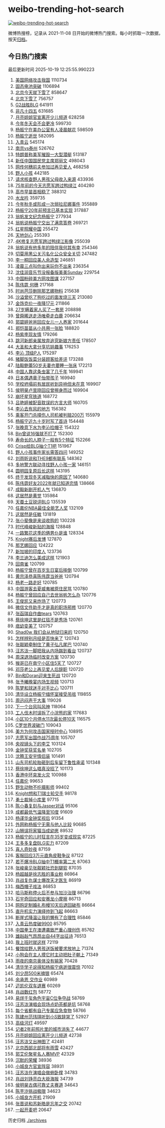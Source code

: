 # weibo-trending-hot-search

[![weibo-trending-hot-search](https://github.com/ameizi/weibo-trending-hot-search/actions/workflows/ci.yml/badge.svg)](https://github.com/ameizi/weibo-trending-hot-search/actions/workflows/ci.yml)

微博热搜榜，记录从 2021-11-08 日开始的微博热门搜索。每小时抓取一次数据，按天[归档](./archives)。

## 今日热门搜索

<!-- BEGIN --> 
最后更新时间 2025-10-19 12:25:55.990223 
1. [美国网络攻击我国](https://s.weibo.com/weibo?q=%23%E7%BE%8E%E5%9B%BD%E7%BD%91%E7%BB%9C%E6%94%BB%E5%87%BB%E6%88%91%E5%9B%BD%23&t=31&band_rank=1&Refer=top) 1110734
1. [固态电池突破](https://s.weibo.com/weibo?q=%E5%9B%BA%E6%80%81%E7%94%B5%E6%B1%A0%E7%AA%81%E7%A0%B4&t=31&band_rank=8&Refer=top) 1106894
1. [北京今天就下雪了](https://s.weibo.com/weibo?q=%23%E5%8C%97%E4%BA%AC%E4%BB%8A%E5%A4%A9%E5%B0%B1%E4%B8%8B%E9%9B%AA%E4%BA%86%23&t=31&band_rank=1&Refer=top) 858647
1. [北京下雪了](https://s.weibo.com/weibo?q=%23%E5%8C%97%E4%BA%AC%E4%B8%8B%E9%9B%AA%E4%BA%86%23&t=31&band_rank=1&Refer=top) 756757
1. [G2战胜BLG](https://s.weibo.com/weibo?q=G2%E6%88%98%E8%83%9CBLG&t=31&band_rank=2&Refer=top) 641911
1. [非凡十四五](https://s.weibo.com/weibo?q=%23%E9%9D%9E%E5%87%A1%E5%8D%81%E5%9B%9B%E4%BA%94%23&t=31&band_rank=3&Refer=top) 631685
1. [月亮姐姐官宣离开少儿频道](https://s.weibo.com/weibo?q=%23%E6%9C%88%E4%BA%AE%E5%A7%90%E5%A7%90%E5%AE%98%E5%AE%A3%E7%A6%BB%E5%BC%80%E5%B0%91%E5%84%BF%E9%A2%91%E9%81%93%23&t=31&band_rank=4&Refer=top) 628258
1. [今年冬天会不会更冷](https://s.weibo.com/weibo?q=%23%E4%BB%8A%E5%B9%B4%E5%86%AC%E5%A4%A9%E4%BC%9A%E4%B8%8D%E4%BC%9A%E6%9B%B4%E5%86%B7%23&t=31&band_rank=5&Refer=top) 599730
1. [杨振宁在美办公室有人凌晨献花](https://s.weibo.com/weibo?q=%23%E6%9D%A8%E6%8C%AF%E5%AE%81%E5%9C%A8%E7%BE%8E%E5%8A%9E%E5%85%AC%E5%AE%A4%E6%9C%89%E4%BA%BA%E5%87%8C%E6%99%A8%E7%8C%AE%E8%8A%B1%23&t=31&band_rank=6&Refer=top) 598509
1. [杨振宁逝世](https://s.weibo.com/weibo?q=%23%E6%9D%A8%E6%8C%AF%E5%AE%81%E9%80%9D%E4%B8%96%23&t=31&band_rank=7&Refer=top) 582095
1. [入青云](https://s.weibo.com/weibo?q=%E5%85%A5%E9%9D%92%E4%BA%91&t=31&band_rank=8&Refer=top) 545174
1. [南京vs泰州](https://s.weibo.com/weibo?q=%23%E5%8D%97%E4%BA%ACvs%E6%B3%B0%E5%B7%9E%23&t=31&band_rank=9&Refer=top) 526762
1. [特朗普称美军摧毁一大型潜艇](https://s.weibo.com/weibo?q=%23%E7%89%B9%E6%9C%97%E6%99%AE%E7%A7%B0%E7%BE%8E%E5%86%9B%E6%91%A7%E6%AF%81%E4%B8%80%E5%A4%A7%E5%9E%8B%E6%BD%9C%E8%89%87%23&t=31&band_rank=2&Refer=top) 513187
1. [新任中国国民党主席郑丽文](https://s.weibo.com/weibo?q=%23%E6%96%B0%E4%BB%BB%E4%B8%AD%E5%9B%BD%E5%9B%BD%E6%B0%91%E5%85%9A%E4%B8%BB%E5%B8%AD%E9%83%91%E4%B8%BD%E6%96%87%23&t=31&band_rank=10&Refer=top) 498043
1. [网传何穗前夫参加过再见爱人](https://s.weibo.com/weibo?q=%23%E7%BD%91%E4%BC%A0%E4%BD%95%E7%A9%97%E5%89%8D%E5%A4%AB%E5%8F%82%E5%8A%A0%E8%BF%87%E5%86%8D%E8%A7%81%E7%88%B1%E4%BA%BA%23&t=31&band_rank=11&Refer=top) 468258
1. [野人小孩](https://s.weibo.com/weibo?q=%E9%87%8E%E4%BA%BA%E5%B0%8F%E5%AD%A9&t=31&band_rank=12&Refer=top) 442185
1. [请求核查野人男孩父母收入来源](https://s.weibo.com/weibo?q=%23%E8%AF%B7%E6%B1%82%E6%A0%B8%E6%9F%A5%E9%87%8E%E4%BA%BA%E7%94%B7%E5%AD%A9%E7%88%B6%E6%AF%8D%E6%94%B6%E5%85%A5%E6%9D%A5%E6%BA%90%23&t=31&band_rank=13&Refer=top) 433936
1. [75年前的今天志愿军跨过鸭绿江](https://s.weibo.com/weibo?q=%2375%E5%B9%B4%E5%89%8D%E7%9A%84%E4%BB%8A%E5%A4%A9%E5%BF%97%E6%84%BF%E5%86%9B%E8%B7%A8%E8%BF%87%E9%B8%AD%E7%BB%BF%E6%B1%9F%23&t=31&band_rank=17&Refer=top) 404280
1. [高市早苗首相稳了](https://s.weibo.com/weibo?q=%23%E9%AB%98%E5%B8%82%E6%97%A9%E8%8B%97%E9%A6%96%E7%9B%B8%E7%A8%B3%E4%BA%86%23&t=31&band_rank=2&Refer=top) 388312
1. [水龙吟](https://s.weibo.com/weibo?q=%E6%B0%B4%E9%BE%99%E5%90%9F&t=31&band_rank=4&Refer=top) 359735
1. [今年秋冬或形成一次弱拉尼娜事件](https://s.weibo.com/weibo?q=%23%E4%BB%8A%E5%B9%B4%E7%A7%8B%E5%86%AC%E6%88%96%E5%BD%A2%E6%88%90%E4%B8%80%E6%AC%A1%E5%BC%B1%E6%8B%89%E5%B0%BC%E5%A8%9C%E4%BA%8B%E4%BB%B6%23&t=31&band_rank=2&Refer=top) 355889
1. [杨振宁20年前预言已基本实现](https://s.weibo.com/weibo?q=%E6%9D%A8%E6%8C%AF%E5%AE%8120%E5%B9%B4%E5%89%8D%E9%A2%84%E8%A8%80%E5%B7%B2%E5%9F%BA%E6%9C%AC%E5%AE%9E%E7%8E%B0&t=31&band_rank=14&Refer=top) 317887
1. [翁帆发文纪念杨振宁](https://s.weibo.com/weibo?q=%23%E7%BF%81%E5%B8%86%E5%8F%91%E6%96%87%E7%BA%AA%E5%BF%B5%E6%9D%A8%E6%8C%AF%E5%AE%81%23&t=31&band_rank=6&Refer=top) 277934
1. [翁帆说杨振宁交出了满意答卷](https://s.weibo.com/weibo?q=%23%E7%BF%81%E5%B8%86%E8%AF%B4%E6%9D%A8%E6%8C%AF%E5%AE%81%E4%BA%A4%E5%87%BA%E4%BA%86%E6%BB%A1%E6%84%8F%E7%AD%94%E5%8D%B7%23&t=31&band_rank=15&Refer=top) 269721
1. [红星照耀中国](https://s.weibo.com/weibo?q=%23%E7%BA%A2%E6%98%9F%E7%85%A7%E8%80%80%E4%B8%AD%E5%9B%BD%23&t=31&band_rank=3&Refer=top) 255472
1. [天地剑心](https://s.weibo.com/weibo?q=%E5%A4%A9%E5%9C%B0%E5%89%91%E5%BF%83&t=31&band_rank=4&Refer=top) 255393
1. [4K修复志愿军跨过鸭绿江影像](https://s.weibo.com/weibo?q=%234K%E4%BF%AE%E5%A4%8D%E5%BF%97%E6%84%BF%E5%86%9B%E8%B7%A8%E8%BF%87%E9%B8%AD%E7%BB%BF%E6%B1%9F%E5%BD%B1%E5%83%8F%23&t=31&band_rank=5&Refer=top) 255039
1. [翁帆说有他多年的陪伴我何其有幸](https://s.weibo.com/weibo?q=%23%E7%BF%81%E5%B8%86%E8%AF%B4%E6%9C%89%E4%BB%96%E5%A4%9A%E5%B9%B4%E7%9A%84%E9%99%AA%E4%BC%B4%E6%88%91%E4%BD%95%E5%85%B6%E6%9C%89%E5%B9%B8%23&t=31&band_rank=21&Refer=top) 254346
1. [切莫用黑公关污名化公众安全关切](https://s.weibo.com/weibo?q=%23%E5%88%87%E8%8E%AB%E7%94%A8%E9%BB%91%E5%85%AC%E5%85%B3%E6%B1%A1%E5%90%8D%E5%8C%96%E5%85%AC%E4%BC%97%E5%AE%89%E5%85%A8%E5%85%B3%E5%88%87%23&t=31&band_rank=24&Refer=top) 247482
1. [李一桐回应美人余造型](https://s.weibo.com/weibo?q=%E6%9D%8E%E4%B8%80%E6%A1%90%E5%9B%9E%E5%BA%94%E7%BE%8E%E4%BA%BA%E4%BD%99%E9%80%A0%E5%9E%8B&t=31&band_rank=15&Refer=top) 246851
1. [凌晨三点叫你出来玩你不出来](https://s.weibo.com/weibo?q=%E5%87%8C%E6%99%A8%E4%B8%89%E7%82%B9%E5%8F%AB%E4%BD%A0%E5%87%BA%E6%9D%A5%E7%8E%A9%E4%BD%A0%E4%B8%8D%E5%87%BA%E6%9D%A5&t=31&band_rank=39&Refer=top) 236354
1. [沈佳润音乐节没报备版美美Sunday](https://s.weibo.com/weibo?q=%E6%B2%88%E4%BD%B3%E6%B6%A6%E9%9F%B3%E4%B9%90%E8%8A%82%E6%B2%A1%E6%8A%A5%E5%A4%87%E7%89%88%E7%BE%8E%E7%BE%8ESunday&t=31&band_rank=16&Refer=top) 229754
1. [中国粉碎美方网攻图谋](https://s.weibo.com/weibo?q=%23%E4%B8%AD%E5%9B%BD%E7%B2%89%E7%A2%8E%E7%BE%8E%E6%96%B9%E7%BD%91%E6%94%BB%E5%9B%BE%E8%B0%8B%23&t=31&band_rank=9&Refer=top) 227157
1. [陈伟霆 何穗](https://s.weibo.com/weibo?q=%E9%99%88%E4%BC%9F%E9%9C%86%20%E4%BD%95%E7%A9%97&t=31&band_rank=11&Refer=top) 217168
1. [时尚芭莎删除那艺娜物料](https://s.weibo.com/weibo?q=%23%E6%97%B6%E5%B0%9A%E8%8A%AD%E8%8E%8E%E5%88%A0%E9%99%A4%E9%82%A3%E8%89%BA%E5%A8%9C%E7%89%A9%E6%96%99%23&t=31&band_rank=12&Refer=top) 215638
1. [沙溢曾吃了狗吃过的面发烧三天](https://s.weibo.com/weibo?q=%23%E6%B2%99%E6%BA%A2%E6%9B%BE%E5%90%83%E4%BA%86%E7%8B%97%E5%90%83%E8%BF%87%E7%9A%84%E9%9D%A2%E5%8F%91%E7%83%A7%E4%B8%89%E5%A4%A9%23&t=31&band_rank=14&Refer=top) 213080
1. [金饰克价一夜降17元](https://s.weibo.com/weibo?q=%23%E9%87%91%E9%A5%B0%E5%85%8B%E4%BB%B7%E4%B8%80%E5%A4%9C%E9%99%8D17%E5%85%83%23&t=31&band_rank=14&Refer=top) 211866
1. [27岁瞒着家人买了一套房](https://s.weibo.com/weibo?q=27%E5%B2%81%E7%9E%92%E7%9D%80%E5%AE%B6%E4%BA%BA%E4%B9%B0%E4%BA%86%E4%B8%80%E5%A5%97%E6%88%BF&t=31&band_rank=16&Refer=top) 208898
1. [曾舜晞送走汤唯牵走白鹿](https://s.weibo.com/weibo?q=%E6%9B%BE%E8%88%9C%E6%99%9E%E9%80%81%E8%B5%B0%E6%B1%A4%E5%94%AF%E7%89%B5%E8%B5%B0%E7%99%BD%E9%B9%BF&t=31&band_rank=17&Refer=top) 206634
1. [郭碧婷爸爸回应女儿一人养家](https://s.weibo.com/weibo?q=%23%E9%83%AD%E7%A2%A7%E5%A9%B7%E7%88%B8%E7%88%B8%E5%9B%9E%E5%BA%94%E5%A5%B3%E5%84%BF%E4%B8%80%E4%BA%BA%E5%85%BB%E5%AE%B6%23&t=31&band_rank=18&Refer=top) 201644
1. [郑恺苗苗从小共用一张脸](https://s.weibo.com/weibo?q=%E9%83%91%E6%81%BA%E8%8B%97%E8%8B%97%E4%BB%8E%E5%B0%8F%E5%85%B1%E7%94%A8%E4%B8%80%E5%BC%A0%E8%84%B8&t=31&band_rank=19&Refer=top) 188820
1. [杨紫李现友情](https://s.weibo.com/weibo?q=%23%E6%9D%A8%E7%B4%AB%E6%9D%8E%E7%8E%B0%E5%8F%8B%E6%83%85%23&t=31&band_rank=11&Refer=top) 179266
1. [跳河新郎亲属放弃追究新娘方责任](https://s.weibo.com/weibo?q=%23%E8%B7%B3%E6%B2%B3%E6%96%B0%E9%83%8E%E4%BA%B2%E5%B1%9E%E6%94%BE%E5%BC%83%E8%BF%BD%E7%A9%B6%E6%96%B0%E5%A8%98%E6%96%B9%E8%B4%A3%E4%BB%BB%23&t=31&band_rank=12&Refer=top) 178507
1. [大圣和大拿分享坑娃趣事](https://s.weibo.com/weibo?q=%23%E5%A4%A7%E5%9C%A3%E5%92%8C%E5%A4%A7%E6%8B%BF%E5%88%86%E4%BA%AB%E5%9D%91%E5%A8%83%E8%B6%A3%E4%BA%8B%23&t=31&band_rank=15&Refer=top) 176253
1. [李沁 顶级P人](https://s.weibo.com/weibo?q=%E6%9D%8E%E6%B2%81%20%E9%A1%B6%E7%BA%A7P%E4%BA%BA&t=31&band_rank=16&Refer=top) 175297
1. [猪脚饭饭菜分装顾客给差评](https://s.weibo.com/weibo?q=%23%E7%8C%AA%E8%84%9A%E9%A5%AD%E9%A5%AD%E8%8F%9C%E5%88%86%E8%A3%85%E9%A1%BE%E5%AE%A2%E7%BB%99%E5%B7%AE%E8%AF%84%23&t=31&band_rank=19&Refer=top) 173288
1. [陆毅鲍蕾50岁夫妻也要睡一张床](https://s.weibo.com/weibo?q=%23%E9%99%86%E6%AF%85%E9%B2%8D%E8%95%BE50%E5%B2%81%E5%A4%AB%E5%A6%BB%E4%B9%9F%E8%A6%81%E7%9D%A1%E4%B8%80%E5%BC%A0%E5%BA%8A%23&t=31&band_rank=14&Refer=top) 172213
1. [中国人靠这条虫富了几千年](https://s.weibo.com/weibo?q=%E4%B8%AD%E5%9B%BD%E4%BA%BA%E9%9D%A0%E8%BF%99%E6%9D%A1%E8%99%AB%E5%AF%8C%E4%BA%86%E5%87%A0%E5%8D%83%E5%B9%B4&t=31&band_rank=23&Refer=top) 169941
1. [日本偶遇章子怡带孩子](https://s.weibo.com/weibo?q=%23%E6%97%A5%E6%9C%AC%E5%81%B6%E9%81%87%E7%AB%A0%E5%AD%90%E6%80%A1%E5%B8%A6%E5%AD%A9%E5%AD%90%23&t=31&band_rank=24&Refer=top) 169940
1. [学校坍塌前有居民听到异响但未在意](https://s.weibo.com/weibo?q=%23%E5%AD%A6%E6%A0%A1%E5%9D%8D%E5%A1%8C%E5%89%8D%E6%9C%89%E5%B1%85%E6%B0%91%E5%90%AC%E5%88%B0%E5%BC%82%E5%93%8D%E4%BD%86%E6%9C%AA%E5%9C%A8%E6%84%8F%23&t=31&band_rank=25&Refer=top) 169907
1. [侯明昊卢昱晓回应曾擦身而过](https://s.weibo.com/weibo?q=%E4%BE%AF%E6%98%8E%E6%98%8A%E5%8D%A2%E6%98%B1%E6%99%93%E5%9B%9E%E5%BA%94%E6%9B%BE%E6%93%A6%E8%BA%AB%E8%80%8C%E8%BF%87&t=31&band_rank=49&Refer=top) 169904
1. [崩坏星穹铁道](https://s.weibo.com/weibo?q=%23%E5%B4%A9%E5%9D%8F%E6%98%9F%E7%A9%B9%E9%93%81%E9%81%93%23&t=31&band_rank=27&Refer=top) 168772
1. [吕艳婷被配音耽误的方言大师](https://s.weibo.com/weibo?q=%23%E5%90%95%E8%89%B3%E5%A9%B7%E8%A2%AB%E9%85%8D%E9%9F%B3%E8%80%BD%E8%AF%AF%E7%9A%84%E6%96%B9%E8%A8%80%E5%A4%A7%E5%B8%88%23&t=31&band_rank=15&Refer=top) 160705
1. [李沁去有风的地方](https://s.weibo.com/weibo?q=%E6%9D%8E%E6%B2%81%E5%8E%BB%E6%9C%89%E9%A3%8E%E7%9A%84%E5%9C%B0%E6%96%B9&t=31&band_rank=18&Refer=top) 156382
1. [乘客开门杀撞伤人司机被判赔200万](https://s.weibo.com/weibo?q=%23%E4%B9%98%E5%AE%A2%E5%BC%80%E9%97%A8%E6%9D%80%E6%92%9E%E4%BC%A4%E4%BA%BA%E5%8F%B8%E6%9C%BA%E8%A2%AB%E5%88%A4%E8%B5%94200%E4%B8%87%23&t=31&band_rank=20&Refer=top) 155979
1. [杨振宁近九十岁时写了首诗](https://s.weibo.com/weibo?q=%23%E6%9D%A8%E6%8C%AF%E5%AE%81%E8%BF%91%E4%B9%9D%E5%8D%81%E5%B2%81%E6%97%B6%E5%86%99%E4%BA%86%E9%A6%96%E8%AF%97%23&t=31&band_rank=27&Refer=top) 154448
1. [张晚意下水为李沁捡帽子](https://s.weibo.com/weibo?q=%23%E5%BC%A0%E6%99%9A%E6%84%8F%E4%B8%8B%E6%B0%B4%E4%B8%BA%E6%9D%8E%E6%B2%81%E6%8D%A1%E5%B8%BD%E5%AD%90%23&t=31&band_rank=18&Refer=top) 154322
1. [Bin曾说16强就不打了](https://s.weibo.com/weibo?q=Bin%E6%9B%BE%E8%AF%B416%E5%BC%BA%E5%B0%B1%E4%B8%8D%E6%89%93%E4%BA%86&t=31&band_rank=19&Refer=top) 152300
1. [寿命长的人脖子一般有5个特征](https://s.weibo.com/weibo?q=%23%E5%AF%BF%E5%91%BD%E9%95%BF%E7%9A%84%E4%BA%BA%E8%84%96%E5%AD%90%E4%B8%80%E8%88%AC%E6%9C%895%E4%B8%AA%E7%89%B9%E5%BE%81%23&t=31&band_rank=21&Refer=top) 152266
1. [Crisp给BLG抽个T1吧](https://s.weibo.com/weibo?q=%23Crisp%E7%BB%99BLG%E6%8A%BD%E4%B8%AAT1%E5%90%A7%23&t=31&band_rank=22&Refer=top) 151967
1. [野人小孩事件家长需答四问](https://s.weibo.com/weibo?q=%23%E9%87%8E%E4%BA%BA%E5%B0%8F%E5%AD%A9%E4%BA%8B%E4%BB%B6%E5%AE%B6%E9%95%BF%E9%9C%80%E7%AD%94%E5%9B%9B%E9%97%AE%23&t=31&band_rank=30&Refer=top) 149252
1. [刘雨昕说和THE9都有联系](https://s.weibo.com/weibo?q=%E5%88%98%E9%9B%A8%E6%98%95%E8%AF%B4%E5%92%8CTHE9%E9%83%BD%E6%9C%89%E8%81%94%E7%B3%BB&t=31&band_rank=23&Refer=top) 148362
1. [多地警方联动寻找野人小孩一家](https://s.weibo.com/weibo?q=%23%E5%A4%9A%E5%9C%B0%E8%AD%A6%E6%96%B9%E8%81%94%E5%8A%A8%E5%AF%BB%E6%89%BE%E9%87%8E%E4%BA%BA%E5%B0%8F%E5%AD%A9%E4%B8%80%E5%AE%B6%23&t=31&band_rank=32&Refer=top) 146151
1. [圆明园复原后长这样](https://s.weibo.com/weibo?q=%23%E5%9C%86%E6%98%8E%E5%9B%AD%E5%A4%8D%E5%8E%9F%E5%90%8E%E9%95%BF%E8%BF%99%E6%A0%B7%23&t=31&band_rank=24&Refer=top) 143195
1. [终于发现冬天减脂快的原因了](https://s.weibo.com/weibo?q=%23%E7%BB%88%E4%BA%8E%E5%8F%91%E7%8E%B0%E5%86%AC%E5%A4%A9%E5%87%8F%E8%84%82%E5%BF%AB%E7%9A%84%E5%8E%9F%E5%9B%A0%E4%BA%86%23&t=31&band_rank=33&Refer=top) 140680
1. [陈伟霆好友2022年就已知道恋情](https://s.weibo.com/weibo?q=%23%E9%99%88%E4%BC%9F%E9%9C%86%E5%A5%BD%E5%8F%8B2022%E5%B9%B4%E5%B0%B1%E5%B7%B2%E7%9F%A5%E9%81%93%E6%81%8B%E6%83%85%23&t=31&band_rank=34&Refer=top) 138666
1. [成毅新剧开机人气](https://s.weibo.com/weibo?q=%23%E6%88%90%E6%AF%85%E6%96%B0%E5%89%A7%E5%BC%80%E6%9C%BA%E4%BA%BA%E6%B0%94%23&t=31&band_rank=35&Refer=top) 136870
1. [这居然是黄觉](https://s.weibo.com/weibo?q=%E8%BF%99%E5%B1%85%E7%84%B6%E6%98%AF%E9%BB%84%E8%A7%89&t=31&band_rank=36&Refer=top) 135984
1. [天蚕土豆锐评BLG](https://s.weibo.com/weibo?q=%E5%A4%A9%E8%9A%95%E5%9C%9F%E8%B1%86%E9%94%90%E8%AF%84BLG&t=31&band_rank=25&Refer=top) 135539
1. [任嘉伦NBA最佳全能艺人奖](https://s.weibo.com/weibo?q=%23%E4%BB%BB%E5%98%89%E4%BC%A6NBA%E6%9C%80%E4%BD%B3%E5%85%A8%E8%83%BD%E8%89%BA%E4%BA%BA%E5%A5%96%23&t=31&band_rank=37&Refer=top) 132109
1. [这居然是任敏](https://s.weibo.com/weibo?q=%E8%BF%99%E5%B1%85%E7%84%B6%E6%98%AF%E4%BB%BB%E6%95%8F&t=31&band_rank=26&Refer=top) 131819
1. [张小斐像是来谈收购的](https://s.weibo.com/weibo?q=%E5%BC%A0%E5%B0%8F%E6%96%90%E5%83%8F%E6%98%AF%E6%9D%A5%E8%B0%88%E6%94%B6%E8%B4%AD%E7%9A%84&t=31&band_rank=27&Refer=top) 130228
1. [时代峰峻新贴的海报](https://s.weibo.com/weibo?q=%23%E6%97%B6%E4%BB%A3%E5%B3%B0%E5%B3%BB%E6%96%B0%E8%B4%B4%E7%9A%84%E6%B5%B7%E6%8A%A5%23&t=31&band_rank=38&Refer=top) 128848
1. [一路繁花这季的俩男仆是谁](https://s.weibo.com/weibo?q=%23%E4%B8%80%E8%B7%AF%E7%B9%81%E8%8A%B1%E8%BF%99%E5%AD%A3%E7%9A%84%E4%BF%A9%E7%94%B7%E4%BB%86%E6%98%AF%E8%B0%81%23&t=31&band_rank=39&Refer=top) 128334
1. [Knight赛后发博](https://s.weibo.com/weibo?q=Knight%E8%B5%9B%E5%90%8E%E5%8F%91%E5%8D%9A&t=31&band_rank=40&Refer=top) 127870
1. [那艺娜回应](https://s.weibo.com/weibo?q=%23%E9%82%A3%E8%89%BA%E5%A8%9C%E5%9B%9E%E5%BA%94%23&t=31&band_rank=41&Refer=top) 124222
1. [新加坡的印度人](https://s.weibo.com/weibo?q=%E6%96%B0%E5%8A%A0%E5%9D%A1%E7%9A%84%E5%8D%B0%E5%BA%A6%E4%BA%BA&t=31&band_rank=28&Refer=top) 123736
1. [李兰迪怎么美成这样](https://s.weibo.com/weibo?q=%E6%9D%8E%E5%85%B0%E8%BF%AA%E6%80%8E%E4%B9%88%E7%BE%8E%E6%88%90%E8%BF%99%E6%A0%B7&t=31&band_rank=29&Refer=top) 121903
1. [回南雀](https://s.weibo.com/weibo?q=%E5%9B%9E%E5%8D%97%E9%9B%80&t=31&band_rank=30&Refer=top) 120799
1. [杨振宁曾在百岁生日宴后摔倒](https://s.weibo.com/weibo?q=%23%E6%9D%A8%E6%8C%AF%E5%AE%81%E6%9B%BE%E5%9C%A8%E7%99%BE%E5%B2%81%E7%94%9F%E6%97%A5%E5%AE%B4%E5%90%8E%E6%91%94%E5%80%92%23&t=31&band_rank=31&Refer=top) 120799
1. [黄宗泽恭喜陈伟霆当爸爸](https://s.weibo.com/weibo?q=%23%E9%BB%84%E5%AE%97%E6%B3%BD%E6%81%AD%E5%96%9C%E9%99%88%E4%BC%9F%E9%9C%86%E5%BD%93%E7%88%B8%E7%88%B8%23&t=31&band_rank=32&Refer=top) 120794
1. [杨老一路走好](https://s.weibo.com/weibo?q=%23%E6%9D%A8%E8%80%81%E4%B8%80%E8%B7%AF%E8%B5%B0%E5%A5%BD%23&t=31&band_rank=33&Refer=top) 120785
1. [中国游客去夏威夷被原住民骂](https://s.weibo.com/weibo?q=%E4%B8%AD%E5%9B%BD%E6%B8%B8%E5%AE%A2%E5%8E%BB%E5%A4%8F%E5%A8%81%E5%A4%B7%E8%A2%AB%E5%8E%9F%E4%BD%8F%E6%B0%91%E9%AA%82&t=31&band_rank=34&Refer=top) 120780
1. [杨振宁曾回应自己去世翁帆怎么办](https://s.weibo.com/weibo?q=%23%E6%9D%A8%E6%8C%AF%E5%AE%81%E6%9B%BE%E5%9B%9E%E5%BA%94%E8%87%AA%E5%B7%B1%E5%8E%BB%E4%B8%96%E7%BF%81%E5%B8%86%E6%80%8E%E4%B9%88%E5%8A%9E%23&t=31&band_rank=35&Refer=top) 120776
1. [王俊凯又来炸场了](https://s.weibo.com/weibo?q=%E7%8E%8B%E4%BF%8A%E5%87%AF%E5%8F%88%E6%9D%A5%E7%82%B8%E5%9C%BA%E4%BA%86&t=31&band_rank=36&Refer=top) 120773
1. [微信文件助手才是真的职场邪修](https://s.weibo.com/weibo?q=%E5%BE%AE%E4%BF%A1%E6%96%87%E4%BB%B6%E5%8A%A9%E6%89%8B%E6%89%8D%E6%98%AF%E7%9C%9F%E7%9A%84%E8%81%8C%E5%9C%BA%E9%82%AA%E4%BF%AE&t=31&band_rank=37&Refer=top) 120770
1. [张函瑞自作曲tears](https://s.weibo.com/weibo?q=%23%E5%BC%A0%E5%87%BD%E7%91%9E%E8%87%AA%E4%BD%9C%E6%9B%B2tears%23&t=31&band_rank=38&Refer=top) 120763
1. [蔡徐坤这里是红毯不是秀场](https://s.weibo.com/weibo?q=%E8%94%A1%E5%BE%90%E5%9D%A4%E8%BF%99%E9%87%8C%E6%98%AF%E7%BA%A2%E6%AF%AF%E4%B8%8D%E6%98%AF%E7%A7%80%E5%9C%BA&t=31&band_rank=39&Refer=top) 120761
1. [痞幼变美了](https://s.weibo.com/weibo?q=%23%E7%97%9E%E5%B9%BC%E5%8F%98%E7%BE%8E%E4%BA%86%23&t=31&band_rank=40&Refer=top) 120757
1. [Shad0w 我们会从地狱归来的](https://s.weibo.com/weibo?q=Shad0w%20%E6%88%91%E4%BB%AC%E4%BC%9A%E4%BB%8E%E5%9C%B0%E7%8B%B1%E5%BD%92%E6%9D%A5%E7%9A%84&t=31&band_rank=41&Refer=top) 120750
1. [怎样辨别月经是否快来了](https://s.weibo.com/weibo?q=%E6%80%8E%E6%A0%B7%E8%BE%A8%E5%88%AB%E6%9C%88%E7%BB%8F%E6%98%AF%E5%90%A6%E5%BF%AB%E6%9D%A5%E4%BA%86&t=31&band_rank=42&Refer=top) 120743
1. [张靓颖牵制住了黄子弘凡尾巴](https://s.weibo.com/weibo?q=%E5%BC%A0%E9%9D%93%E9%A2%96%E7%89%B5%E5%88%B6%E4%BD%8F%E4%BA%86%E9%BB%84%E5%AD%90%E5%BC%98%E5%87%A1%E5%B0%BE%E5%B7%B4&t=31&band_rank=43&Refer=top) 120740
1. [汪苏泷一脚把我从内场踹到看台](https://s.weibo.com/weibo?q=%E6%B1%AA%E8%8B%8F%E6%B3%B7%E4%B8%80%E8%84%9A%E6%8A%8A%E6%88%91%E4%BB%8E%E5%86%85%E5%9C%BA%E8%B8%B9%E5%88%B0%E7%9C%8B%E5%8F%B0&t=31&band_rank=44&Refer=top) 120737
1. [周深退场临时改变方案](https://s.weibo.com/weibo?q=%E5%91%A8%E6%B7%B1%E9%80%80%E5%9C%BA%E4%B8%B4%E6%97%B6%E6%94%B9%E5%8F%98%E6%96%B9%E6%A1%88&t=31&band_rank=45&Refer=top) 120730
1. [猴哥已在南宁小区住5天了](https://s.weibo.com/weibo?q=%23%E7%8C%B4%E5%93%A5%E5%B7%B2%E5%9C%A8%E5%8D%97%E5%AE%81%E5%B0%8F%E5%8C%BA%E4%BD%8F5%E5%A4%A9%E4%BA%86%23&t=31&band_rank=46&Refer=top) 120727
1. [邓莎老公上再见爱人后辞职](https://s.weibo.com/weibo?q=%23%E9%82%93%E8%8E%8E%E8%80%81%E5%85%AC%E4%B8%8A%E5%86%8D%E8%A7%81%E7%88%B1%E4%BA%BA%E5%90%8E%E8%BE%9E%E8%81%8C%23&t=31&band_rank=47&Refer=top) 120720
1. [Bin和Doran迎来生死战](https://s.weibo.com/weibo?q=Bin%E5%92%8CDoran%E8%BF%8E%E6%9D%A5%E7%94%9F%E6%AD%BB%E6%88%98&t=31&band_rank=48&Refer=top) 120720
1. [张予曦晚宴内场生视频](https://s.weibo.com/weibo?q=%E5%BC%A0%E4%BA%88%E6%9B%A6%E6%99%9A%E5%AE%B4%E5%86%85%E5%9C%BA%E7%94%9F%E8%A7%86%E9%A2%91&t=31&band_rank=49&Refer=top) 120713
1. [陈梦和球迷手对手比心](https://s.weibo.com/weibo?q=%E9%99%88%E6%A2%A6%E5%92%8C%E7%90%83%E8%BF%B7%E6%89%8B%E5%AF%B9%E6%89%8B%E6%AF%94%E5%BF%83&t=31&band_rank=50&Refer=top) 120711
1. [清华设立杨振宁缅怀室接受吊唁](https://s.weibo.com/weibo?q=%23%E6%B8%85%E5%8D%8E%E8%AE%BE%E7%AB%8B%E6%9D%A8%E6%8C%AF%E5%AE%81%E7%BC%85%E6%80%80%E5%AE%A4%E6%8E%A5%E5%8F%97%E5%90%8A%E5%94%81%23&t=31&band_rank=25&Refer=top) 119855
1. [周迅闷声干大事](https://s.weibo.com/weibo?q=%E5%91%A8%E8%BF%85%E9%97%B7%E5%A3%B0%E5%B9%B2%E5%A4%A7%E4%BA%8B&t=31&band_rank=43&Refer=top) 119026
1. [下一个台风叫风神](https://s.weibo.com/weibo?q=%23%E4%B8%8B%E4%B8%80%E4%B8%AA%E5%8F%B0%E9%A3%8E%E5%8F%AB%E9%A3%8E%E7%A5%9E%23&t=31&band_rank=28&Refer=top) 118064
1. [工人伐木时误拆了小浣熊的家](https://s.weibo.com/weibo?q=%E5%B7%A5%E4%BA%BA%E4%BC%90%E6%9C%A8%E6%97%B6%E8%AF%AF%E6%8B%86%E4%BA%86%E5%B0%8F%E6%B5%A3%E7%86%8A%E7%9A%84%E5%AE%B6&t=31&band_rank=25&Refer=top) 117683
1. [小区10个月停水11次最长停10天](https://s.weibo.com/weibo?q=%23%E5%B0%8F%E5%8C%BA10%E4%B8%AA%E6%9C%88%E5%81%9C%E6%B0%B411%E6%AC%A1%E6%9C%80%E9%95%BF%E5%81%9C10%E5%A4%A9%23&t=31&band_rank=44&Refer=top) 116575
1. [C罗世界波破门](https://s.weibo.com/weibo?q=%23C%E7%BD%97%E4%B8%96%E7%95%8C%E6%B3%A2%E7%A0%B4%E9%97%A8%23&t=31&band_rank=28&Refer=top) 109043
1. [美方为何攻击国家授时中心](https://s.weibo.com/weibo?q=%23%E7%BE%8E%E6%96%B9%E4%B8%BA%E4%BD%95%E6%94%BB%E5%87%BB%E5%9B%BD%E5%AE%B6%E6%8E%88%E6%97%B6%E4%B8%AD%E5%BF%83%23&t=31&band_rank=45&Refer=top) 108915
1. [志愿军出国作战75周年](https://s.weibo.com/weibo?q=%23%E5%BF%97%E6%84%BF%E5%86%9B%E5%87%BA%E5%9B%BD%E4%BD%9C%E6%88%9875%E5%91%A8%E5%B9%B4%23&t=31&band_rank=29&Refer=top) 105707
1. [央视镜头下的李艾](https://s.weibo.com/weibo?q=%E5%A4%AE%E8%A7%86%E9%95%9C%E5%A4%B4%E4%B8%8B%E7%9A%84%E6%9D%8E%E8%89%BE&t=31&band_rank=47&Refer=top) 103124
1. [金钟奖获奖名单](https://s.weibo.com/weibo?q=%23%E9%87%91%E9%92%9F%E5%A5%96%E8%8E%B7%E5%A5%96%E5%90%8D%E5%8D%95%23&t=31&band_rank=30&Refer=top) 102705
1. [沈腾王安宇情侣装](https://s.weibo.com/weibo?q=%E6%B2%88%E8%85%BE%E7%8E%8B%E5%AE%89%E5%AE%87%E6%83%85%E4%BE%A3%E8%A3%85&t=31&band_rank=48&Refer=top) 101491
1. [山东司机轮胎砸到后车留下鲁性承诺](https://s.weibo.com/weibo?q=%23%E5%B1%B1%E4%B8%9C%E5%8F%B8%E6%9C%BA%E8%BD%AE%E8%83%8E%E7%A0%B8%E5%88%B0%E5%90%8E%E8%BD%A6%E7%95%99%E4%B8%8B%E9%B2%81%E6%80%A7%E6%89%BF%E8%AF%BA%23&t=31&band_rank=31&Refer=top) 101348
1. [蔡徐坤这么唱真没招了](https://s.weibo.com/weibo?q=%E8%94%A1%E5%BE%90%E5%9D%A4%E8%BF%99%E4%B9%88%E5%94%B1%E7%9C%9F%E6%B2%A1%E6%8B%9B%E4%BA%86&t=31&band_rank=49&Refer=top) 101173
1. [香港中环突发火灾](https://s.weibo.com/weibo?q=%23%E9%A6%99%E6%B8%AF%E4%B8%AD%E7%8E%AF%E7%AA%81%E5%8F%91%E7%81%AB%E7%81%BE%23&t=31&band_rank=9&Refer=top) 100988
1. [任嘉伦](https://s.weibo.com/weibo?q=%E4%BB%BB%E5%98%89%E4%BC%A6&t=31&band_rank=13&Refer=top) 99653
1. [野生动物不吃摄影师](https://s.weibo.com/weibo?q=%23%E9%87%8E%E7%94%9F%E5%8A%A8%E7%89%A9%E4%B8%8D%E5%90%83%E6%91%84%E5%BD%B1%E5%B8%88%23&t=31&band_rank=32&Refer=top) 99402
1. [Knight想和T1瑞士轮交手](https://s.weibo.com/weibo?q=Knight%E6%83%B3%E5%92%8CT1%E7%91%9E%E5%A3%AB%E8%BD%AE%E4%BA%A4%E6%89%8B&t=31&band_rank=33&Refer=top) 98178
1. [勇士裁掉小库里](https://s.weibo.com/weibo?q=%23%E5%8B%87%E5%A3%AB%E8%A3%81%E6%8E%89%E5%B0%8F%E5%BA%93%E9%87%8C%23&t=31&band_rank=50&Refer=top) 97715
1. [陈小春复刻与Jasper对话](https://s.weibo.com/weibo?q=%E9%99%88%E5%B0%8F%E6%98%A5%E5%A4%8D%E5%88%BB%E4%B8%8EJasper%E5%AF%B9%E8%AF%9D&t=31&band_rank=31&Refer=top) 95106
1. [成都最低气温降至10度](https://s.weibo.com/weibo?q=%23%E6%88%90%E9%83%BD%E6%9C%80%E4%BD%8E%E6%B0%94%E6%B8%A9%E9%99%8D%E8%87%B310%E5%BA%A6%23&t=31&band_rank=35&Refer=top) 91609
1. [杨谨华金钟奖视后](https://s.weibo.com/weibo?q=%23%E6%9D%A8%E8%B0%A8%E5%8D%8E%E9%87%91%E9%92%9F%E5%A5%96%E8%A7%86%E5%90%8E%23&t=31&band_rank=38&Refer=top) 91354
1. [外网称杨振宁无需与他人比较](https://s.weibo.com/weibo?q=%E5%A4%96%E7%BD%91%E7%A7%B0%E6%9D%A8%E6%8C%AF%E5%AE%81%E6%97%A0%E9%9C%80%E4%B8%8E%E4%BB%96%E4%BA%BA%E6%AF%94%E8%BE%83&t=31&band_rank=33&Refer=top) 90685
1. [山狮误将家猫当成幼崽](https://s.weibo.com/weibo?q=%E5%B1%B1%E7%8B%AE%E8%AF%AF%E5%B0%86%E5%AE%B6%E7%8C%AB%E5%BD%93%E6%88%90%E5%B9%BC%E5%B4%BD&t=31&band_rank=35&Refer=top) 89532
1. [杨振宁的儿时狂言在35岁变成现实](https://s.weibo.com/weibo?q=%23%E6%9D%A8%E6%8C%AF%E5%AE%81%E7%9A%84%E5%84%BF%E6%97%B6%E7%8B%82%E8%A8%80%E5%9C%A835%E5%B2%81%E5%8F%98%E6%88%90%E7%8E%B0%E5%AE%9E%23&t=31&band_rank=37&Refer=top) 87225
1. [王多多复盘BLG实力](https://s.weibo.com/weibo?q=%23%E7%8E%8B%E5%A4%9A%E5%A4%9A%E5%A4%8D%E7%9B%98BLG%E5%AE%9E%E5%8A%9B%23&t=31&band_rank=37&Refer=top) 87209
1. [喜人奇妙夜](https://s.weibo.com/weibo?q=%E5%96%9C%E4%BA%BA%E5%A5%87%E5%A6%99%E5%A4%9C&t=31&band_rank=41&Refer=top) 87159
1. [客服回应3万元直角皮鞋争议](https://s.weibo.com/weibo?q=%23%E5%AE%A2%E6%9C%8D%E5%9B%9E%E5%BA%943%E4%B8%87%E5%85%83%E7%9B%B4%E8%A7%92%E7%9A%AE%E9%9E%8B%E4%BA%89%E8%AE%AE%23&t=31&band_rank=39&Refer=top) 87122
1. [若不爆冷BLG抽中T1概率第二大](https://s.weibo.com/weibo?q=%23%E8%8B%A5%E4%B8%8D%E7%88%86%E5%86%B7BLG%E6%8A%BD%E4%B8%ADT1%E6%A6%82%E7%8E%87%E7%AC%AC%E4%BA%8C%E5%A4%A7%23&t=31&band_rank=40&Refer=top) 87063
1. [张峻豪见张靓颖社恐到腿软](https://s.weibo.com/weibo?q=%E5%BC%A0%E5%B3%BB%E8%B1%AA%E8%A7%81%E5%BC%A0%E9%9D%93%E9%A2%96%E7%A4%BE%E6%81%90%E5%88%B0%E8%85%BF%E8%BD%AF&t=31&band_rank=41&Refer=top) 87035
1. [杨超越是徐志胜的事业粉](https://s.weibo.com/weibo?q=%E6%9D%A8%E8%B6%85%E8%B6%8A%E6%98%AF%E5%BE%90%E5%BF%97%E8%83%9C%E7%9A%84%E4%BA%8B%E4%B8%9A%E7%B2%89&t=31&band_rank=42&Refer=top) 86964
1. [肖战复仇谋士爆改天才医生](https://s.weibo.com/weibo?q=%23%E8%82%96%E6%88%98%E5%A4%8D%E4%BB%87%E8%B0%8B%E5%A3%AB%E7%88%86%E6%94%B9%E5%A4%A9%E6%89%8D%E5%8C%BB%E7%94%9F%23&t=31&band_rank=43&Refer=top) 86919
1. [梅西帽子戏法](https://s.weibo.com/weibo?q=%23%E6%A2%85%E8%A5%BF%E5%B8%BD%E5%AD%90%E6%88%8F%E6%B3%95%23&t=31&band_rank=45&Refer=top) 86853
1. [哈马斯称停火后不参与加沙治理](https://s.weibo.com/weibo?q=%23%E5%93%88%E9%A9%AC%E6%96%AF%E7%A7%B0%E5%81%9C%E7%81%AB%E5%90%8E%E4%B8%8D%E5%8F%82%E4%B8%8E%E5%8A%A0%E6%B2%99%E6%B2%BB%E7%90%86%23&t=31&band_rank=46&Refer=top) 86796
1. [石宇奇回应和安赛龙小摩擦](https://s.weibo.com/weibo?q=%23%E7%9F%B3%E5%AE%87%E5%A5%87%E5%9B%9E%E5%BA%94%E5%92%8C%E5%AE%89%E8%B5%9B%E9%BE%99%E5%B0%8F%E6%91%A9%E6%93%A6%23&t=31&band_rank=47&Refer=top) 86713
1. [网购定制婚礼布幔10天后退回破布](https://s.weibo.com/weibo?q=%23%E7%BD%91%E8%B4%AD%E5%AE%9A%E5%88%B6%E5%A9%9A%E7%A4%BC%E5%B8%83%E5%B9%9410%E5%A4%A9%E5%90%8E%E9%80%80%E5%9B%9E%E7%A0%B4%E5%B8%83%23&t=31&band_rank=48&Refer=top) 86664
1. [直升机实力演绎帅到飞起](https://s.weibo.com/weibo?q=%23%E7%9B%B4%E5%8D%87%E6%9C%BA%E5%AE%9E%E5%8A%9B%E6%BC%94%E7%BB%8E%E5%B8%85%E5%88%B0%E9%A3%9E%E8%B5%B7%23&t=31&band_rank=49&Refer=top) 86663
1. [断崖式降温让我的懒有了合理性](https://s.weibo.com/weibo?q=%E6%96%AD%E5%B4%96%E5%BC%8F%E9%99%8D%E6%B8%A9%E8%AE%A9%E6%88%91%E7%9A%84%E6%87%92%E6%9C%89%E4%BA%86%E5%90%88%E7%90%86%E6%80%A7&t=31&band_rank=39&Refer=top) 85846
1. [入青云热度破9900](https://s.weibo.com/weibo?q=%23%E5%85%A5%E9%9D%92%E4%BA%91%E7%83%AD%E5%BA%A6%E7%A0%B49900%23&t=31&band_rank=40&Refer=top) 85795
1. [中国拳王在澳遭袭致严重心理创伤](https://s.weibo.com/weibo?q=%23%E4%B8%AD%E5%9B%BD%E6%8B%B3%E7%8E%8B%E5%9C%A8%E6%BE%B3%E9%81%AD%E8%A2%AD%E8%87%B4%E4%B8%A5%E9%87%8D%E5%BF%83%E7%90%86%E5%88%9B%E4%BC%A4%23&t=31&band_rank=42&Refer=top) 85762
1. [雄赳赳气昂昂出自44字出征诗](https://s.weibo.com/weibo?q=%23%E9%9B%84%E8%B5%B3%E8%B5%B3%E6%B0%94%E6%98%82%E6%98%82%E5%87%BA%E8%87%AA44%E5%AD%97%E5%87%BA%E5%BE%81%E8%AF%97%23&t=31&band_rank=44&Refer=top) 76513
1. [我上班时就这样](https://s.weibo.com/weibo?q=%E6%88%91%E4%B8%8A%E7%8F%AD%E6%97%B6%E5%B0%B1%E8%BF%99%E6%A0%B7&t=31&band_rank=45&Refer=top) 72119
1. [餐馆给野人男孩送饭被要求放地上](https://s.weibo.com/weibo?q=%23%E9%A4%90%E9%A6%86%E7%BB%99%E9%87%8E%E4%BA%BA%E7%94%B7%E5%AD%A9%E9%80%81%E9%A5%AD%E8%A2%AB%E8%A6%81%E6%B1%82%E6%94%BE%E5%9C%B0%E4%B8%8A%23&t=31&band_rank=20&Refer=top) 71374
1. [小狗会在主人摸它时主动把肚子朝上](https://s.weibo.com/weibo?q=%23%E5%B0%8F%E7%8B%97%E4%BC%9A%E5%9C%A8%E4%B8%BB%E4%BA%BA%E6%91%B8%E5%AE%83%E6%97%B6%E4%B8%BB%E5%8A%A8%E6%8A%8A%E8%82%9A%E5%AD%90%E6%9C%9D%E4%B8%8A%23&t=31&band_rank=46&Refer=top) 71349
1. [雨夜的南京奥体没有输家](https://s.weibo.com/weibo?q=%23%E9%9B%A8%E5%A4%9C%E7%9A%84%E5%8D%97%E4%BA%AC%E5%A5%A5%E4%BD%93%E6%B2%A1%E6%9C%89%E8%BE%93%E5%AE%B6%23&t=31&band_rank=47&Refer=top) 70428
1. [清华学子说得知杨振宁病逝很震惊](https://s.weibo.com/weibo?q=%23%E6%B8%85%E5%8D%8E%E5%AD%A6%E5%AD%90%E8%AF%B4%E5%BE%97%E7%9F%A5%E6%9D%A8%E6%8C%AF%E5%AE%81%E7%97%85%E9%80%9D%E5%BE%88%E9%9C%87%E6%83%8A%23&t=31&band_rank=48&Refer=top) 70102
1. [刘少昂500米摘银](https://s.weibo.com/weibo?q=%23%E5%88%98%E5%B0%91%E6%98%82500%E7%B1%B3%E6%91%98%E9%93%B6%23&t=31&band_rank=50&Refer=top) 65474
1. [余承恩 交作业](https://s.weibo.com/weibo?q=%E4%BD%99%E6%89%BF%E6%81%A9%20%E4%BA%A4%E4%BD%9C%E4%B8%9A&t=31&band_rank=33&Refer=top) 60989
1. [迈凯伦双车退赛](https://s.weibo.com/weibo?q=%23%E8%BF%88%E5%87%AF%E4%BC%A6%E5%8F%8C%E8%BD%A6%E9%80%80%E8%B5%9B%23&t=31&band_rank=22&Refer=top) 60269
1. [肖战数红包](https://s.weibo.com/weibo?q=%23%E8%82%96%E6%88%98%E6%95%B0%E7%BA%A2%E5%8C%85%23&t=31&band_rank=38&Refer=top) 58772
1. [易烊千玺角色宇宙C位争夺战](https://s.weibo.com/weibo?q=%23%E6%98%93%E7%83%8A%E5%8D%83%E7%8E%BA%E8%A7%92%E8%89%B2%E5%AE%87%E5%AE%99C%E4%BD%8D%E4%BA%89%E5%A4%BA%E6%88%98%23&t=31&band_rank=44&Refer=top) 58769
1. [汪苏泷演唱会现场点奶茶都是坑](https://s.weibo.com/weibo?q=%E6%B1%AA%E8%8B%8F%E6%B3%B7%E6%BC%94%E5%94%B1%E4%BC%9A%E7%8E%B0%E5%9C%BA%E7%82%B9%E5%A5%B6%E8%8C%B6%E9%83%BD%E6%98%AF%E5%9D%91&t=31&band_rank=47&Refer=top) 58768
1. [每个省都有自己专属应急食物](https://s.weibo.com/weibo?q=%E6%AF%8F%E4%B8%AA%E7%9C%81%E9%83%BD%E6%9C%89%E8%87%AA%E5%B7%B1%E4%B8%93%E5%B1%9E%E5%BA%94%E6%80%A5%E9%A3%9F%E7%89%A9&t=31&band_rank=48&Refer=top) 58766
1. [陈建州范玮琪听到小S致辞哭了](https://s.weibo.com/weibo?q=%23%E9%99%88%E5%BB%BA%E5%B7%9E%E8%8C%83%E7%8E%AE%E7%90%AA%E5%90%AC%E5%88%B0%E5%B0%8FS%E8%87%B4%E8%BE%9E%E5%93%AD%E4%BA%86%23&t=31&band_rank=27&Refer=top) 52927
1. [高级河灯](https://s.weibo.com/weibo?q=%E9%AB%98%E7%BA%A7%E6%B2%B3%E7%81%AF&t=31&band_rank=27&Refer=top) 49597
1. [记者2年前照片里的城市消失了](https://s.weibo.com/weibo?q=%23%E8%AE%B0%E8%80%852%E5%B9%B4%E5%89%8D%E7%85%A7%E7%89%87%E9%87%8C%E7%9A%84%E5%9F%8E%E5%B8%82%E6%B6%88%E5%A4%B1%E4%BA%86%23&t=31&band_rank=28&Refer=top) 44677
1. [月亮姐姐回应离开少儿频道](https://s.weibo.com/weibo?q=%23%E6%9C%88%E4%BA%AE%E5%A7%90%E5%A7%90%E5%9B%9E%E5%BA%94%E7%A6%BB%E5%BC%80%E5%B0%91%E5%84%BF%E9%A2%91%E9%81%93%23&t=31&band_rank=32&Refer=top) 42738
1. [汪苏泷又出神图了](https://s.weibo.com/weibo?q=%E6%B1%AA%E8%8B%8F%E6%B3%B7%E5%8F%88%E5%87%BA%E7%A5%9E%E5%9B%BE%E4%BA%86&t=31&band_rank=28&Refer=top) 42481
1. [北京西部北部将有雨雪](https://s.weibo.com/weibo?q=%23%E5%8C%97%E4%BA%AC%E8%A5%BF%E9%83%A8%E5%8C%97%E9%83%A8%E5%B0%86%E6%9C%89%E9%9B%A8%E9%9B%AA%23&t=31&band_rank=36&Refer=top) 42427
1. [郭艾伦聚星名人赛MVP](https://s.weibo.com/weibo?q=%23%E9%83%AD%E8%89%BE%E4%BC%A6%E8%81%9A%E6%98%9F%E5%90%8D%E4%BA%BA%E8%B5%9BMVP%23&t=31&band_rank=50&Refer=top) 42329
1. [沉默的荣耀](https://s.weibo.com/weibo?q=%E6%B2%89%E9%BB%98%E7%9A%84%E8%8D%A3%E8%80%80&t=31&band_rank=47&Refer=top) 38936
1. [小城良方官宣阵容](https://s.weibo.com/weibo?q=%23%E5%B0%8F%E5%9F%8E%E8%89%AF%E6%96%B9%E5%AE%98%E5%AE%A3%E9%98%B5%E5%AE%B9%23&t=31&band_rank=44&Refer=top) 38931
1. [汪苏泷在演唱会做俯卧撑](https://s.weibo.com/weibo?q=%E6%B1%AA%E8%8B%8F%E6%B3%B7%E5%9C%A8%E6%BC%94%E5%94%B1%E4%BC%9A%E5%81%9A%E4%BF%AF%E5%8D%A7%E6%92%91&t=31&band_rank=35&Refer=top) 34783
1. [肖战刘铮亮白大褂海报](https://s.weibo.com/weibo?q=%23%E8%82%96%E6%88%98%E5%88%98%E9%93%AE%E4%BA%AE%E7%99%BD%E5%A4%A7%E8%A4%82%E6%B5%B7%E6%8A%A5%23&t=31&band_rank=39&Refer=top) 34739
1. [侯明昊古偶可靠丈夫赛道](https://s.weibo.com/weibo?q=%E4%BE%AF%E6%98%8E%E6%98%8A%E5%8F%A4%E5%81%B6%E5%8F%AF%E9%9D%A0%E4%B8%88%E5%A4%AB%E8%B5%9B%E9%81%93&t=31&band_rank=48&Refer=top) 34643
1. [陈芋汐挑战极限](https://s.weibo.com/weibo?q=%23%E9%99%88%E8%8A%8B%E6%B1%90%E6%8C%91%E6%88%98%E6%9E%81%E9%99%90%23&t=31&band_rank=50&Refer=top) 34623
1. [小城良方开机](https://s.weibo.com/weibo?q=%23%E5%B0%8F%E5%9F%8E%E8%89%AF%E6%96%B9%E5%BC%80%E6%9C%BA%23&t=31&band_rank=47&Refer=top) 21909
1. [张晋说和苏新皓是忘年之交](https://s.weibo.com/weibo?q=%E5%BC%A0%E6%99%8B%E8%AF%B4%E5%92%8C%E8%8B%8F%E6%96%B0%E7%9A%93%E6%98%AF%E5%BF%98%E5%B9%B4%E4%B9%8B%E4%BA%A4&t=31&band_rank=29&Refer=top) 20742
1. [一起开麦吧](https://s.weibo.com/weibo?q=%E4%B8%80%E8%B5%B7%E5%BC%80%E9%BA%A6%E5%90%A7&t=31&band_rank=47&Refer=top) 20647
<!-- END -->

历史归档 [./archives](./archives)

